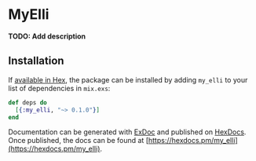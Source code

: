 # MyElli

**TODO: Add description**

## Installation

If [available in Hex](https://hex.pm/docs/publish), the package can be installed
by adding `my_elli` to your list of dependencies in `mix.exs`:

```elixir
def deps do
  [{:my_elli, "~> 0.1.0"}]
end
```

Documentation can be generated with [ExDoc](https://github.com/elixir-lang/ex_doc)
and published on [HexDocs](https://hexdocs.pm). Once published, the docs can
be found at [https://hexdocs.pm/my_elli](https://hexdocs.pm/my_elli).

